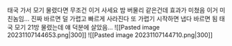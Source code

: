 태국 가서 모기 물렸다면 무조건 이거 사세요 밤 버물리 같은건데 효과가 미쳤음 이거 미친놈임... 진짜 바르면 덜 가렵고 빠르게 사라진다 또 가렵기 시작하면 냅다 바르면 됨 태국 모기 21방 물렸는데 얘 덕분에 살았음...
![[Pasted image 20231107144653.png|300]] ![[Pasted image 20231107144710.png|300]]